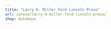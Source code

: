 ```yaml
---
title: "Larry H. Miller Ford Lincoln Provo"
url: /provo/larry-h-miller-ford-lincoln-provo/
shop: Autohaus
---
```

